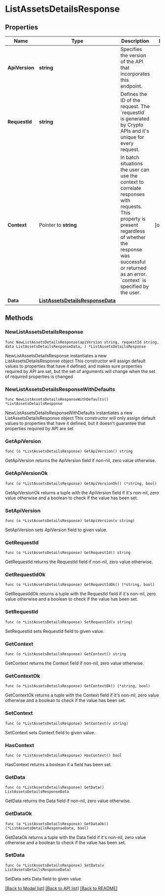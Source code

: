 # ListAssetsDetailsResponse

## Properties

Name | Type | Description | Notes
------------ | ------------- | ------------- | -------------
**ApiVersion** | **string** | Specifies the version of the API that incorporates this endpoint. | 
**RequestId** | **string** | Defines the ID of the request. The &#x60;requestId&#x60; is generated by Crypto APIs and it&#39;s unique for every request. | 
**Context** | Pointer to **string** | In batch situations the user can use the context to correlate responses with requests. This property is present regardless of whether the response was successful or returned as an error. &#x60;context&#x60; is specified by the user. | [optional] 
**Data** | [**ListAssetsDetailsResponseData**](ListAssetsDetailsResponseData.md) |  | 

## Methods

### NewListAssetsDetailsResponse

`func NewListAssetsDetailsResponse(apiVersion string, requestId string, data ListAssetsDetailsResponseData, ) *ListAssetsDetailsResponse`

NewListAssetsDetailsResponse instantiates a new ListAssetsDetailsResponse object
This constructor will assign default values to properties that have it defined,
and makes sure properties required by API are set, but the set of arguments
will change when the set of required properties is changed

### NewListAssetsDetailsResponseWithDefaults

`func NewListAssetsDetailsResponseWithDefaults() *ListAssetsDetailsResponse`

NewListAssetsDetailsResponseWithDefaults instantiates a new ListAssetsDetailsResponse object
This constructor will only assign default values to properties that have it defined,
but it doesn't guarantee that properties required by API are set

### GetApiVersion

`func (o *ListAssetsDetailsResponse) GetApiVersion() string`

GetApiVersion returns the ApiVersion field if non-nil, zero value otherwise.

### GetApiVersionOk

`func (o *ListAssetsDetailsResponse) GetApiVersionOk() (*string, bool)`

GetApiVersionOk returns a tuple with the ApiVersion field if it's non-nil, zero value otherwise
and a boolean to check if the value has been set.

### SetApiVersion

`func (o *ListAssetsDetailsResponse) SetApiVersion(v string)`

SetApiVersion sets ApiVersion field to given value.


### GetRequestId

`func (o *ListAssetsDetailsResponse) GetRequestId() string`

GetRequestId returns the RequestId field if non-nil, zero value otherwise.

### GetRequestIdOk

`func (o *ListAssetsDetailsResponse) GetRequestIdOk() (*string, bool)`

GetRequestIdOk returns a tuple with the RequestId field if it's non-nil, zero value otherwise
and a boolean to check if the value has been set.

### SetRequestId

`func (o *ListAssetsDetailsResponse) SetRequestId(v string)`

SetRequestId sets RequestId field to given value.


### GetContext

`func (o *ListAssetsDetailsResponse) GetContext() string`

GetContext returns the Context field if non-nil, zero value otherwise.

### GetContextOk

`func (o *ListAssetsDetailsResponse) GetContextOk() (*string, bool)`

GetContextOk returns a tuple with the Context field if it's non-nil, zero value otherwise
and a boolean to check if the value has been set.

### SetContext

`func (o *ListAssetsDetailsResponse) SetContext(v string)`

SetContext sets Context field to given value.

### HasContext

`func (o *ListAssetsDetailsResponse) HasContext() bool`

HasContext returns a boolean if a field has been set.

### GetData

`func (o *ListAssetsDetailsResponse) GetData() ListAssetsDetailsResponseData`

GetData returns the Data field if non-nil, zero value otherwise.

### GetDataOk

`func (o *ListAssetsDetailsResponse) GetDataOk() (*ListAssetsDetailsResponseData, bool)`

GetDataOk returns a tuple with the Data field if it's non-nil, zero value otherwise
and a boolean to check if the value has been set.

### SetData

`func (o *ListAssetsDetailsResponse) SetData(v ListAssetsDetailsResponseData)`

SetData sets Data field to given value.



[[Back to Model list]](../README.md#documentation-for-models) [[Back to API list]](../README.md#documentation-for-api-endpoints) [[Back to README]](../README.md)


